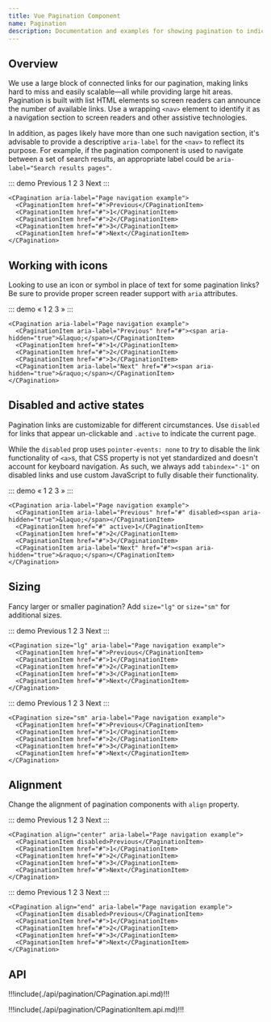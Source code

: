 ```yaml
---
title: Vue Pagination Component
name: Pagination
description: Documentation and examples for showing pagination to indicate a series of related content exists across multiple pages.
---
```


## Overview

We use a large block of connected links for our pagination, making links hard to miss and easily scalable—all while providing large hit areas. Pagination is built with list HTML elements so screen readers can announce the number of available links. Use a wrapping `<nav>` element to identify it as a navigation section to screen readers and other assistive technologies.

In addition, as pages likely have more than one such navigation section, it's advisable to provide a descriptive `aria-label` for the `<nav>` to reflect its purpose. For example, if the pagination component is used to navigate between a set of search results, an appropriate label could be `aria-label="Search results pages"`.

::: demo
<CPagination aria-label="Page navigation example">
  <CPaginationItem href="#">Previous</CPaginationItem>
  <CPaginationItem href="#">1</CPaginationItem>
  <CPaginationItem href="#">2</CPaginationItem>
  <CPaginationItem href="#">3</CPaginationItem>
  <CPaginationItem href="#">Next</CPaginationItem>
</CPagination>
:::
```vue
<CPagination aria-label="Page navigation example">
  <CPaginationItem href="#">Previous</CPaginationItem>
  <CPaginationItem href="#">1</CPaginationItem>
  <CPaginationItem href="#">2</CPaginationItem>
  <CPaginationItem href="#">3</CPaginationItem>
  <CPaginationItem href="#">Next</CPaginationItem>
</CPagination>
```

## Working with icons

Looking to use an icon or symbol in place of text for some pagination links? Be sure to provide proper screen reader support with `aria` attributes.

::: demo
<CPagination aria-label="Page navigation example">
  <CPaginationItem aria-label="Previous" href="#"><span aria-hidden="true">&laquo;</span></CPaginationItem>
  <CPaginationItem href="#">1</CPaginationItem>
  <CPaginationItem href="#">2</CPaginationItem>
  <CPaginationItem href="#">3</CPaginationItem>
  <CPaginationItem aria-label="Next" href="#"><span aria-hidden="true">&raquo;</span></CPaginationItem>
</CPagination>
:::
```vue
<CPagination aria-label="Page navigation example">
  <CPaginationItem aria-label="Previous" href="#"><span aria-hidden="true">&laquo;</span></CPaginationItem>
  <CPaginationItem href="#">1</CPaginationItem>
  <CPaginationItem href="#">2</CPaginationItem>
  <CPaginationItem href="#">3</CPaginationItem>
  <CPaginationItem aria-label="Next" href="#"><span aria-hidden="true">&raquo;</span></CPaginationItem>
</CPagination>
```

## Disabled and active states

Pagination links are customizable for different circumstances. Use `disabled` for links that appear un-clickable and `.active` to indicate the current page.

While the `disabled` prop uses `pointer-events: none` to _try_ to disable the link functionality of `<a>`s, that CSS property is not yet standardized and doesn't account for keyboard navigation. As such, we always add `tabindex="-1"` on disabled links and use custom JavaScript to fully disable their functionality.

::: demo
<CPagination aria-label="Page navigation example">
  <CPaginationItem aria-label="Previous" href="#" disabled><span aria-hidden="true">&laquo;</span></CPaginationItem>
  <CPaginationItem href="#" active>1</CPaginationItem>
  <CPaginationItem href="#">2</CPaginationItem>
  <CPaginationItem href="#">3</CPaginationItem>
  <CPaginationItem aria-label="Next" href="#"><span aria-hidden="true">&raquo;</span></CPaginationItem>
</CPagination>
:::
```vue
<CPagination aria-label="Page navigation example">
  <CPaginationItem aria-label="Previous" href="#" disabled><span aria-hidden="true">&laquo;</span></CPaginationItem>
  <CPaginationItem href="#" active>1</CPaginationItem>
  <CPaginationItem href="#">2</CPaginationItem>
  <CPaginationItem href="#">3</CPaginationItem>
  <CPaginationItem aria-label="Next" href="#"><span aria-hidden="true">&raquo;</span></CPaginationItem>
</CPagination>
```

## Sizing

Fancy larger or smaller pagination? Add `size="lg"` or `size="sm"` for additional sizes.

::: demo
<CPagination size="lg" aria-label="Page navigation example">
  <CPaginationItem href="#">Previous</CPaginationItem>
  <CPaginationItem href="#">1</CPaginationItem>
  <CPaginationItem href="#">2</CPaginationItem>
  <CPaginationItem href="#">3</CPaginationItem>
  <CPaginationItem href="#">Next</CPaginationItem>
</CPagination>
:::
```vue
<CPagination size="lg" aria-label="Page navigation example">
  <CPaginationItem href="#">Previous</CPaginationItem>
  <CPaginationItem href="#">1</CPaginationItem>
  <CPaginationItem href="#">2</CPaginationItem>
  <CPaginationItem href="#">3</CPaginationItem>
  <CPaginationItem href="#">Next</CPaginationItem>
</CPagination>
```

::: demo
<CPagination size="sm" aria-label="Page navigation example">
  <CPaginationItem href="#">Previous</CPaginationItem>
  <CPaginationItem href="#">1</CPaginationItem>
  <CPaginationItem href="#">2</CPaginationItem>
  <CPaginationItem href="#">3</CPaginationItem>
  <CPaginationItem href="#">Next</CPaginationItem>
</CPagination>
:::
```vue
<CPagination size="sm" aria-label="Page navigation example">
  <CPaginationItem href="#">Previous</CPaginationItem>
  <CPaginationItem href="#">1</CPaginationItem>
  <CPaginationItem href="#">2</CPaginationItem>
  <CPaginationItem href="#">3</CPaginationItem>
  <CPaginationItem href="#">Next</CPaginationItem>
</CPagination>
```

## Alignment

Change the alignment of pagination components with `align` property.

::: demo
<CPagination align="center" aria-label="Page navigation example">
  <CPaginationItem disabled>Previous</CPaginationItem>
  <CPaginationItem href="#">1</CPaginationItem>
  <CPaginationItem href="#">2</CPaginationItem>
  <CPaginationItem href="#">3</CPaginationItem>
  <CPaginationItem href="#">Next</CPaginationItem>
</CPagination>
:::
```vue
<CPagination align="center" aria-label="Page navigation example">
  <CPaginationItem disabled>Previous</CPaginationItem>
  <CPaginationItem href="#">1</CPaginationItem>
  <CPaginationItem href="#">2</CPaginationItem>
  <CPaginationItem href="#">3</CPaginationItem>
  <CPaginationItem href="#">Next</CPaginationItem>
</CPagination>
```

::: demo
<CPagination align="end" aria-label="Page navigation example">
  <CPaginationItem disabled>Previous</CPaginationItem>
  <CPaginationItem href="#">1</CPaginationItem>
  <CPaginationItem href="#">2</CPaginationItem>
  <CPaginationItem href="#">3</CPaginationItem>
  <CPaginationItem href="#">Next</CPaginationItem>
</CPagination>
:::
```vue
<CPagination align="end" aria-label="Page navigation example">
  <CPaginationItem disabled>Previous</CPaginationItem>
  <CPaginationItem href="#">1</CPaginationItem>
  <CPaginationItem href="#">2</CPaginationItem>
  <CPaginationItem href="#">3</CPaginationItem>
  <CPaginationItem href="#">Next</CPaginationItem>
</CPagination>
```

## API

!!!include(./api/pagination/CPagination.api.md)!!!

!!!include(./api/pagination/CPaginationItem.api.md)!!!